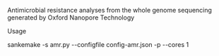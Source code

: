 Antimicrobial resistance analyses from the whole genome sequencing generated by Oxford Nanopore Technology


Usage

sankemake -s amr.py --configfile config-amr.json -p --cores 1
